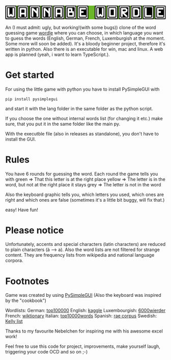 ![logo](logo.png)

An (I must admit: ugly, but working!(with some bugs)) clone of the word guessing game [wordle](https://www.powerlanguage.co.uk/wordle/) where you can choose, in which language you want to guess the words (English, German, French, Luxemburgish at the moment. Some more will soon be added). It's a bloody beginner project, therefore it's written in python. Also there is an executable for win, mac and linux. A web app is planned (yeah, i want to learn TypeScript.).

# Get started

For using the little game with python you have to install PySimpleGUI with
```
pip install pysimplegui
```
and start it with the lang folder in the same folder as the python script.

If you choose the one without internal words list (for changing it etc.) make sure, that you put it in the same folder like the main py.

With the executble file (also in releases as standalone), you don't have to install the GUI.

# Rules

You have 6 rounds for guessing the word. Each round the game tells you with
green => That this letter is at the right place
yellow => The letter is in the word, but not at the right place
it stays grey => The letter is not in the word

Also the keyboard graphic tells you, which letters you used, which ones are right and which ones are false (sometimes it's a little bit buggy, will fix that.)

easy! Have fun!

# Please notice
Unfortunately, accents and special characters (latin characters) are reduced to plain characters (à --> a).
Also the word lists are not filtered for strange content. They are frequency lists from wikipedia and national language corpora.

# Footnotes

Game was created by using [PySimpleGUI](https://github.com/PySimpleGUI/PySimpleGUI) (Also the keyboard was inspired by the "cookbook")

Wordlists: 
German: [top100000](https://www1.udel.edu/LLL/language/deutsch/top10000.pdf)
English: [kaggle](https://www.kaggle.com/rtatman/english-word-frequency)
Luxembourgish: [6000wierder](https://6000wierder.lu/)
French: [wiktionary](https://en.wiktionary.org/wiki/Wiktionary:French_frequency_lists/1-2000)
Italian: [top10000words](http://www.top10000words.com/Five_letter_Italian_words.html)
Spanish: [rae corpus](http://corpus.rae.es/frec/10000_formas.TXT)
Swedish: [Kelly list](https://spraakbanken.gu.se/en/resources/kelly)


Thanks to my favourite Nebelchen for inspiring me with his awesome excel work! 

Feel free to use this code for project, improvements, make yourself laugh, triggering your code OCD and so on ;-)
